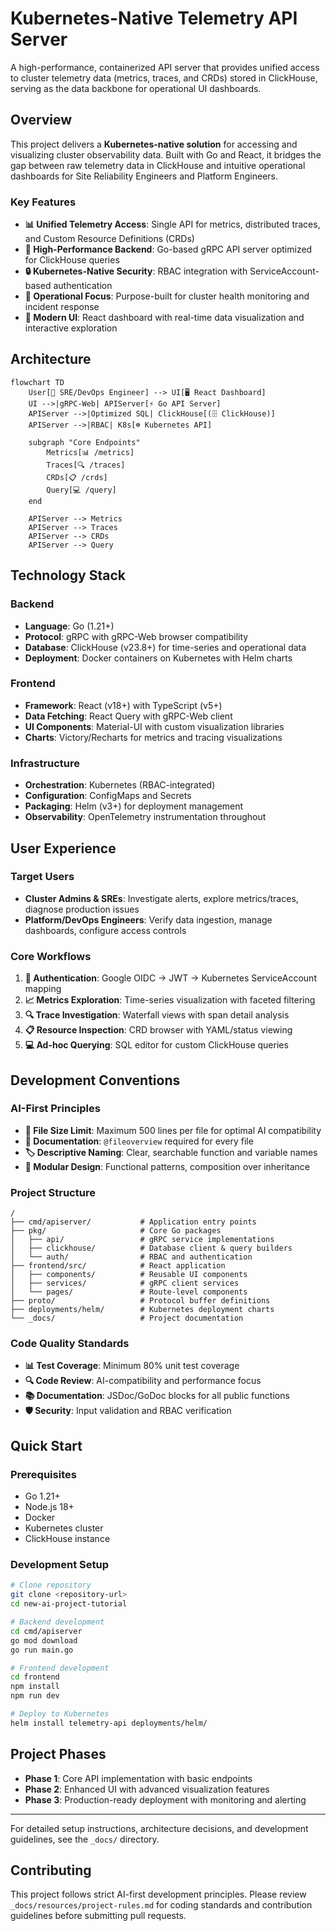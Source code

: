 # Kubernetes-Native Telemetry API Server

A high-performance, containerized API server that provides unified access to cluster telemetry data (metrics, traces, and CRDs) stored in ClickHouse, serving as the data backbone for operational UI dashboards.

## Overview

This project delivers a **Kubernetes-native solution** for accessing and visualizing cluster observability data. Built with Go and React, it bridges the gap between raw telemetry data in ClickHouse and intuitive operational dashboards for Site Reliability Engineers and Platform Engineers.

### Key Features

- **📊 Unified Telemetry Access**: Single API for metrics, distributed traces, and Custom Resource Definitions (CRDs)
- **🚀 High-Performance Backend**: Go-based gRPC API server optimized for ClickHouse queries
- **🔒 Kubernetes-Native Security**: RBAC integration with ServiceAccount-based authentication
- **🎯 Operational Focus**: Purpose-built for cluster health monitoring and incident response
- **📱 Modern UI**: React dashboard with real-time data visualization and interactive exploration

## Architecture

```mermaid
flowchart TD
    User[👤 SRE/DevOps Engineer] --> UI[🖥️ React Dashboard]
    UI -->|gRPC-Web| APIServer[⚡ Go API Server]
    APIServer -->|Optimized SQL| ClickHouse[(🗄️ ClickHouse)]
    APIServer -->|RBAC| K8s[☸️ Kubernetes API]
    
    subgraph "Core Endpoints"
        Metrics[📊 /metrics]
        Traces[🔍 /traces] 
        CRDs[📋 /crds]
        Query[💻 /query]
    end
    
    APIServer --> Metrics
    APIServer --> Traces
    APIServer --> CRDs
    APIServer --> Query
```

## Technology Stack

### Backend
- **Language**: Go (1.21+)
- **Protocol**: gRPC with gRPC-Web browser compatibility
- **Database**: ClickHouse (v23.8+) for time-series and operational data
- **Deployment**: Docker containers on Kubernetes with Helm charts

### Frontend  
- **Framework**: React (v18+) with TypeScript (v5+)
- **Data Fetching**: React Query with gRPC-Web client
- **UI Components**: Material-UI with custom visualization libraries
- **Charts**: Victory/Recharts for metrics and tracing visualizations

### Infrastructure
- **Orchestration**: Kubernetes (RBAC-integrated)
- **Configuration**: ConfigMaps and Secrets
- **Packaging**: Helm (v3+) for deployment management
- **Observability**: OpenTelemetry instrumentation throughout

## User Experience

### Target Users
- **Cluster Admins & SREs**: Investigate alerts, explore metrics/traces, diagnose production issues
- **Platform/DevOps Engineers**: Verify data ingestion, manage dashboards, configure access controls

### Core Workflows
1. **🔐 Authentication**: Google OIDC → JWT → Kubernetes ServiceAccount mapping
2. **📈 Metrics Exploration**: Time-series visualization with faceted filtering
3. **🔍 Trace Investigation**: Waterfall views with span detail analysis  
4. **📋 Resource Inspection**: CRD browser with YAML/status viewing
5. **💻 Ad-hoc Querying**: SQL editor for custom ClickHouse queries

## Development Conventions

### AI-First Principles
- **📏 File Size Limit**: Maximum 500 lines per file for optimal AI compatibility
- **📝 Documentation**: `@fileoverview` required for every file
- **🏷️ Descriptive Naming**: Clear, searchable function and variable names
- **🧩 Modular Design**: Functional patterns, composition over inheritance

### Project Structure
```
/
├── cmd/apiserver/           # Application entry points
├── pkg/                     # Core Go packages
│   ├── api/                 # gRPC service implementations  
│   ├── clickhouse/          # Database client & query builders
│   └── auth/                # RBAC and authentication
├── frontend/src/            # React application
│   ├── components/          # Reusable UI components
│   ├── services/            # gRPC client services
│   └── pages/               # Route-level components
├── proto/                   # Protocol buffer definitions
├── deployments/helm/        # Kubernetes deployment charts
└── _docs/                   # Project documentation
```

### Code Quality Standards
- **📊 Test Coverage**: Minimum 80% unit test coverage
- **🔍 Code Review**: AI-compatibility and performance focus
- **📚 Documentation**: JSDoc/GoDoc blocks for all public functions
- **🛡️ Security**: Input validation and RBAC verification

## Quick Start

### Prerequisites
- Go 1.21+
- Node.js 18+
- Docker
- Kubernetes cluster
- ClickHouse instance

### Development Setup
```bash
# Clone repository
git clone <repository-url>
cd new-ai-project-tutorial

# Backend development
cd cmd/apiserver
go mod download
go run main.go

# Frontend development  
cd frontend
npm install
npm run dev

# Deploy to Kubernetes
helm install telemetry-api deployments/helm/
```

## Project Phases

- **Phase 1**: Core API implementation with basic endpoints
- **Phase 2**: Enhanced UI with advanced visualization features  
- **Phase 3**: Production-ready deployment with monitoring and alerting

---

For detailed setup instructions, architecture decisions, and development guidelines, see the `_docs/` directory.

## Contributing

This project follows strict AI-first development principles. Please review `_docs/resources/project-rules.md` for coding standards and contribution guidelines before submitting pull requests.
